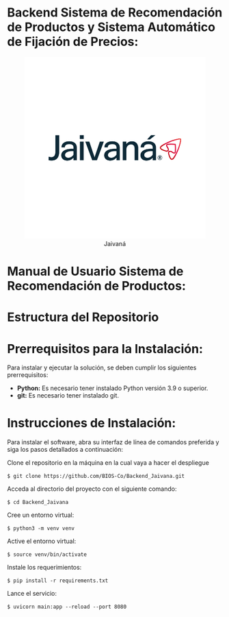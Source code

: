 # Backend Sistema de Recomendación de Productos y Sistema Automático de Fijación de Precios:

<figure  align="center">
<img src='/assets/Logo_Jaivana.png' width="800"> 
<figcaption>Jaivaná</figcaption>
</figure>

# Manual de Usuario Sistema de Recomendación de Productos:

# Estructura del Repositorio

# Prerrequisitos para la Instalación:

Para instalar y ejecutar la solución, se deben cumplir los siguientes prerrequisitos:

- **Python:** Es necesario tener instalado Python versión 3.9 o superior.
- **git:** Es necesario tener instalado git.

# Instrucciones de Instalación:

Para instalar el software, abra su interfaz de línea de comandos preferida y siga los pasos detallados a continuación:

Clone el repositorio en la máquina en la cual vaya a hacer el despliegue

```
$ git clone https://github.com/BIOS-Co/Backend_Jaivana.git
```

Acceda al directorio del proyecto con el siguiente comando:

```
$ cd Backend_Jaivana
```

Cree un entorno virtual:

```
$ python3 -m venv venv
```

Active el entorno virtual:

```
$ source venv/bin/activate
```

Instale los requerimientos:

```
$ pip install -r requirements.txt
```

Lance el servicio:

```
$ uvicorn main:app --reload --port 8080
```


